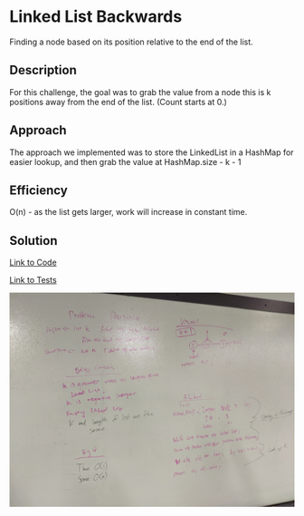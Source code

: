  # Linked List Backwards
 
 Finding a node based on its position relative to the end of the list.

## Description

For this challenge, the goal was to grab the value from a node this is k positions away from the end of the list. (Count starts at 0.)

## Approach

The approach we implemented was to store the LinkedList in a HashMap for easier lookup, and then grab the value at HashMap.size - k - 1

## Efficiency

O(n) - as the list gets larger, work will increase in constant time. 

## Solution 

[Link to Code](../code401challenges/src/main/java/linkedList/LinkedList.java)

[Link to Tests](../code401challenges/src/test/java/linkedList/LinkedListTest.java)

![Whiteboard Solution](./assets/LinkedListBackwards_Whiteboard.jpg)